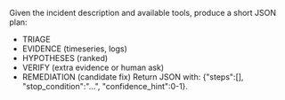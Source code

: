 Given the incident description and available tools, produce a short JSON plan:
- TRIAGE
- EVIDENCE (timeseries, logs)
- HYPOTHESES (ranked)
- VERIFY (extra evidence or human ask)
- REMEDIATION (candidate fix)
Return JSON with: {"steps":[], "stop_condition":"...", "confidence_hint":0-1}.
